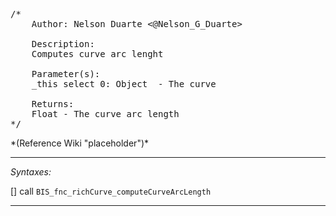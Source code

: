 <pre>/*
	Author: Nelson Duarte <@Nelson_G_Duarte>

	Description:
	Computes curve arc lenght

	Parameter(s):
	_this select 0: Object 	- The curve

	Returns:
	Float - The curve arc length
*/</pre>*(Reference Wiki "placeholder")*<!-- Remove this after fill-in -->


---
*Syntaxes:*

[] call `BIS_fnc_richCurve_computeCurveArcLength`

---
